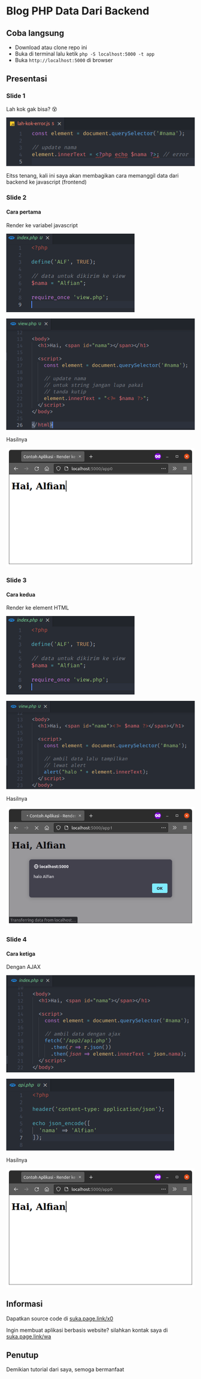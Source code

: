 # Blog PHP Data Dari Backend

## Coba langsung

- Download atau clone repo ini
- Buka di terminal lalu ketik `php -S localhost:5000 -t app`
- Buka `http://localhost:5000` di browser

## Presentasi

### Slide 1

Lah kok gak bisa? 😵

![Error](./assets/img/error.png)

Eitss tenang, kali ini saya akan membagikan cara memanggil data dari backend ke javascript (frontend)

### Slide 2

#### Cara pertama

Render ke variabel javascript

![App0 Index](./assets/img/app0/index.png)

![App0 Index](./assets/img/app0/view.png)

Hasilnya

![Result](./assets/img/result0.png)

### Slide 3

#### Cara kedua

Render ke element HTML

![App0 Index](./assets/img/app0/index.png)

![App0 Index](./assets/img/app1/view.png)

Hasilnya

![Result](./assets/img/result1.png)

### Slide 4

#### Cara ketiga

Dengan AJAX

![App0 Index](./assets/img/app2/index.png)

![App0 Index](./assets/img/app2/api.png)

Hasilnya

![Result](./assets/img/result0.png)

## Informasi

Dapatkan source code di [suka.page.link/x0](https://suka.page.link/x0)

Ingin membuat aplikasi berbasis website? silahkan kontak saya di [suka.page.link/wa](https://suka.page.link/wa)

## Penutup

Demikian tutorial dari saya, semoga bermanfaat
